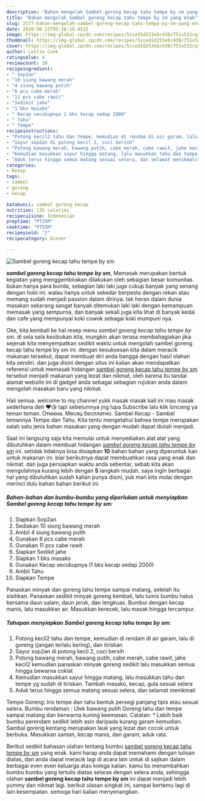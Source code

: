 ```yaml
---
description: "Bahan mengolah Sambel goreng kecap tahu tempe by sm yang enak"
title: "Bahan mengolah Sambel goreng kecap tahu tempe by sm yang enak"
slug: 2577-bahan-mengolah-sambel-goreng-kecap-tahu-tempe-by-sm-yang-enak
date: 2020-08-22T05:28:19.451Z
image: https://img-global.cpcdn.com/recipes/5cced1d253ebc430/751x532cq70/sambel-goreng-kecap-tahu-tempe-by-sm-foto-resep-utama.jpg
thumbnail: https://img-global.cpcdn.com/recipes/5cced1d253ebc430/751x532cq70/sambel-goreng-kecap-tahu-tempe-by-sm-foto-resep-utama.jpg
cover: https://img-global.cpcdn.com/recipes/5cced1d253ebc430/751x532cq70/sambel-goreng-kecap-tahu-tempe-by-sm-foto-resep-utama.jpg
author: Lettie Cook
ratingvalue: 4
reviewcount: 10
recipeingredient:
- " Sop2an"
- "10 siung bawang merah"
- "4 siung bawang putih"
- "6 pcs cabe merah"
- "11 pcs cabe rawit"
- "Sedikit jahe"
- "1 bks masako"
- " Kecap secukupnya 1 bks kecap sedap 2000"
- " Tahu"
- " Tempe"
recipeinstructions:
- "Potong kecil2 tahu dan tempe, kemudian di rendam di air garam, lalu di goreng (jangan terlalu kering), dan tiriskan"
- "Sayur sop2an di potong kecil 2, cuci bersih"
- "Potong bawang merah, bawang putih, cabe merah, cabe rawit, jahe kecil2 kemudian panaskan minyak goreng sedikit lalu masukkan semua hingga bewarna coklat"
- "Kemudian masukkan sayur hingga matang, lalu masukkan tahu dan tempe yg sudah di tiriskan. Tambah masako, kecap, gula sesuai selera"
- "Aduk terus hingga semua matang sesuai selera, dan selamat menikmati"
categories:
- Resep
tags:
- sambel
- goreng
- kecap

katakunci: sambel goreng kecap 
nutrition: 135 calories
recipecuisine: Indonesian
preptime: "PT25M"
cooktime: "PT55M"
recipeyield: "2"
recipecategory: Dinner

---
```



![Sambel goreng kecap tahu tempe by sm](https://img-global.cpcdn.com/recipes/5cced1d253ebc430/751x532cq70/sambel-goreng-kecap-tahu-tempe-by-sm-foto-resep-utama.jpg)

<b><i>sambel goreng kecap tahu tempe by sm</i></b>, Memasak merupakan bentuk kegiatan yang menggembirakan dilakukan oleh sebagian besar komunitas. bukan hanya para bunda, sebagian laki laki juga cukup banyak yang senang dengan hobi ini. walau hanya untuk sekedar berpesta dengan rekan atau memang sudah menjadi passion dalam dirinya. tak heran dalam dunia masakan sekarang sangat banyak ditemukan laki laki dengan kemampuan memasak yang sempurna, dan banyak sekali juga kita lihat di banyak kedai dan cafe yang mempunyai koki cowok sebagai koki mumpuni nya.

Oke, kita kembali ke hal resep menu <i>sambel goreng kecap tahu tempe by sm</i>. di sela sela kesibukan kita, mungkin akan terasa membahagiakan jika sejenak kita menyempatkan sedikit waktu untuk mengolah sambel goreng kecap tahu tempe by sm ini. dengan kesuksesan kita dalam meracik makanan tersebut, dapat membuat diri anda bangga dengan hasil olahan kita sendiri. dan juga disini dengan situs ini kalian akan mendapatkan referensi untuk memasak hidangan <u>sambel goreng kecap tahu tempe by sm</u> tersebut menjadi makanan yang lezat dan nikmat, oleh karena itu tandai alamat website ini di gadget anda sebagai sebagian rujukan anda dalam mengolah masakan baru yang nikmat.

Haii semua. welcome to my channel yukk masak masak kali ini mau masak sederhana deh ❤😘 tapi sebelumnya jng lupa Subscribe lalu klik lonceng ya teman teman. Отмена. Месяц бесплатно. Sambel Kecap - Sambel temannya Tempe dan Tahu. Kita tentu mengetahui bahwa tempe merupakan salah satu jenis bahan masakan yang dengan mudah dapat diolah menjadi.


Saat ini langsung saja kita memulai untuk menyediakan alat alat yang dibutuhkan dalam membuat hidangan <u><i>sambel goreng kecap tahu tempe by sm</i></u> ini. setidak tidaknya bisa disiapkan <b>10</b> bahan bahan yang diperuntuk kan untuk makanan ini. biar berikutnya dapat membuahkan rasa yang enak dan nikmat. dan juga persiapkan waktu anda sebentar, sebab kita akan mengolahnya kurang lebih dengan <b>5</b> langkah mudah. saya ingin berbagai hal yang dibutuhkan sudah kalian punya disini, yuk mari kita mulai dengan merinci dulu bahan bahan berikut ini.

<!--inarticleads1-->

##### Bahan-bahan dan bumbu-bumbu yang diperlukan untuk menyiapkan Sambel goreng kecap tahu tempe by sm:

1. Siapkan  Sop2an
1. Sediakan 10 siung bawang merah
1. Ambil 4 siung bawang putih
1. Gunakan 6 pcs cabe merah
1. Gunakan 11 pcs cabe rawit
1. Siapkan Sedikit jahe
1. Siapkan 1 bks masako
1. Gunakan  Kecap secukupnya (1 bks kecap sedap 2000)
1. Ambil  Tahu
1. Siapkan  Tempe


Panaskan minyak dan goreng tahu tempe sampai matang, setelah itu sisihkan. Panaskan sedikit minyak goreng kembali, lalu tumis bumbu halus bersama daun salam, daun jeruk, dan lengkuas. Bumbui dengan kecap manis, lalu masukkan air. Masukkan kerecek, lalu masak hingga tercampur. 

<!--inarticleads2-->

##### Tahapan menyiapkan Sambel goreng kecap tahu tempe by sm:

1. Potong kecil2 tahu dan tempe, kemudian di rendam di air garam, lalu di goreng (jangan terlalu kering), dan tiriskan
1. Sayur sop2an di potong kecil 2, cuci bersih
1. Potong bawang merah, bawang putih, cabe merah, cabe rawit, jahe kecil2 kemudian panaskan minyak goreng sedikit lalu masukkan semua hingga bewarna coklat
1. Kemudian masukkan sayur hingga matang, lalu masukkan tahu dan tempe yg sudah di tiriskan. Tambah masako, kecap, gula sesuai selera
1. Aduk terus hingga semua matang sesuai selera, dan selamat menikmati


Tempe Goreng: Iris tempe dan tahu bentuk persegi panjang tipis atau sesuai selera. Bumbu rendaman : Ulek bawang putih Goreng tahu dan tempe sampai matang dan berwarna kuning keemasan. Catatan: * Lebih baik bumbu perendam sedikit lebih asin daripada kurang garam kemudian. Sambal goreng kentang merupakan lauk yang lezat dan cocok untuk berbuka. Masukkan santan, kecap manis, dan garam, aduk rata. 

Berikut sedikit bahasan olahan tentang bumbu <u>sambel goreng kecap tahu tempe by sm</u> yang enak. kami harap anda dapat memahami dengan tulisan diatas, dan anda dapat meracik lagi di acara lain untuk di sajikan dalam berbagai even even keluarga atau kolega kalian. kamu bs menambahkan bumbu bumbu yang tertulis diatas selaras dengan selera anda, sehingga olahan <b>sambel goreng kecap tahu tempe by sm</b> ini dapat menjadi lebih yummy dan nikmat lagi. berikut ulasan singkat ini, sampai bertemu lagi di lain kesempatan. semoga hari kalian menyenangkan.
